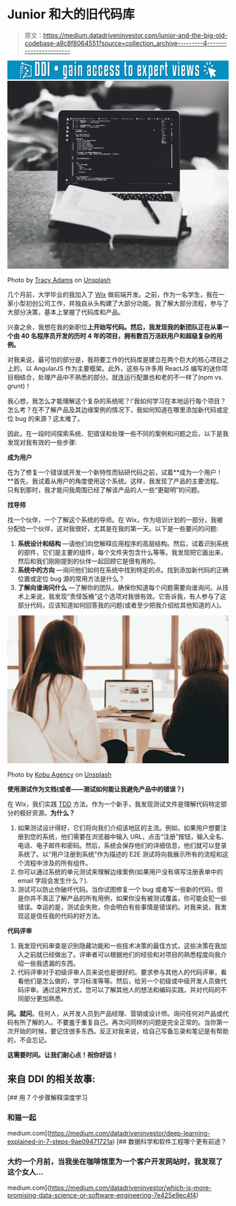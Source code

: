 # Junior 和大的旧代码库

> 原文：<https://medium.datadriveninvestor.com/junior-and-the-big-old-codebase-a9c8f8064551?source=collection_archive---------4----------------------->

![](img/1fa84e419cc3a0b9f6f190e927c1919c.png)![](img/aea9c1fe2be05edc1337b8f1dd9fcc11.png)

Photo by [Tracy Adams](https://unsplash.com/photos/TEemXOpR3cQ?utm_source=unsplash&utm_medium=referral&utm_content=creditCopyText) on [Unsplash](https://unsplash.com/search/photos/javascript?utm_source=unsplash&utm_medium=referral&utm_content=creditCopyText)

几个月前，大学毕业的我加入了 [Wix](https://www.wix.com/) 做前端开发。之前，作为一名学生，我在一家小型初创公司工作，并独自从头构建了大部分功能。我了解大部分流程，参与了大部分决策，基本上掌握了代码库和产品。

兴奋之余，我想在我的新职位**上开始写代码。然后，我发现我的新团队正在从事一个由 40 名程序员开发的历时 4 年的项目，拥有数百万活跃用户和超级复杂的用例。**

对我来说，最可怕的部分是，我将要工作的代码库是建立在两个巨大的核心项目之上的，以 AngularJS 作为主要框架。此外，这些与许多用 ReactJS 编写的迷你项目相结合，处理产品中不熟悉的部分。就连运行配置也和老的不一样了(npm vs. grunt)！

我心想，我怎么才能理解这个复杂的系统呢？!'我如何学习在本地运行每个项目？怎么考？在不了解产品及其边缘案例的情况下，我如何知道在哪里添加新代码或定位 bug 的来源？这太难了。

因此，在一段时间探索系统、犯错误和处理一些不同的案例和问题之后，以下是我发现对我有效的一些步骤:

**成为用户**

在为了修复一个错误或开发一个新特性而钻研代码之前，试着**成为一个用户！**首先，我试着从用户的角度使用这个系统。这样，我发现了产品的主要流程。只有到那时，我才能问我周围已经了解该产品的人一些“更聪明”的问题。

**找导师**

找一个伙伴，一个了解这个系统的导师。在 Wix，作为培训计划的一部分，我被分配给一个伙伴，这对我很好，尤其是在我的第一天。以下是一些要问的问题:

1.  **系统设计和结构** —请他们向您解释应用程序的高层结构。然后，试着识别系统的部件，它们是主要的组件，每个文件夹包含什么等等。我发现把它画出来，然后和我们刚刚提到的伙伴一起回顾它是很有用的。
2.  **系统中的方向** —询问他们如何在系统中找到特定的点。找到添加新代码的正确位置或定位 bug 源的常用方法是什么？
3.  **了解向谁询问什么** —了解你的团队，确保你知道每个问题需要向谁询问。从技术上来说，我发现“责怪饭桶”这个选项对我很有效。它告诉我，有人参与了这部分代码，应该知道如何回答我的问题(或者至少把我介绍给其他知道的人)。

![](img/1405246c3ec98c102ecbb44caa713ae9.png)

Photo by [Kobu Agency](https://unsplash.com/photos/7okkFhxrxNw?utm_source=unsplash&utm_medium=referral&utm_content=creditCopyText) on [Unsplash](https://unsplash.com/search/photos/mentor?utm_source=unsplash&utm_medium=referral&utm_content=creditCopyText)

**使用测试作为文档(或者——测试如何能让我避免产品中的错误？)**

在 Wix，我们实践 [TDD](https://en.wikipedia.org/wiki/Test-driven_development) 方法。作为一个新手，我发现测试文件是理解代码特定部分的极好资源。**为什么？**

1.  如果测试设计得好，它们将向我们介绍该地区的主流。例如，如果用户想要注册到您的系统，他们需要在浏览器中输入 URL，点击“注册”按钮，输入全名、电话、电子邮件和密码。然后，系统会保存他们的详细信息，他们就可以登录系统了。以“用户注册到系统”作为描述的 E2E 测试将向我展示所有的流程和这个流程中涉及的所有组件。
2.  你可以通过系统的单元测试来理解边缘案例(如果用户没有填写注册表单中的 email 字段会发生什么？).
3.  测试可以防止你破坏代码。当你试图修复一个 bug 或者写一些新的代码，但是你并不真正了解产品的所有用例，如果你没有被测试覆盖，你可能会犯一些错误。幸运的是，测试会失败，你会明白有些事情是错误的。对我来说，我发现这是信任我的代码的好方法。

**代码评审**

1.  我发现代码审查是识别隐藏功能和一些技术决策的最佳方式，这些决策在我加入之前就已经做出了。评审者可以根据他们的经验和对项目的熟悉程度向我介绍一些我遗漏的东西。
2.  代码评审对于初级评审人员来说也是很好的。要求参与其他人的代码评审，看看他们是怎么做的，学习标准等等。然后，给另一个初级或中级开发人员做代码评审。通过这种方式，您可以了解其他人的想法和编码实践，并对代码的不同部分更加熟悉。

**问。就问**。任何人，从开发人员到产品经理、营销或设计师。询问任何对产品或代码有所了解的人。不要羞于重复自己。再次问同样的问题是完全正常的。当你第一次开始的时候，要记住很多东西。反正对我来说，给自己写备忘录和笔记是有帮助的，不会忘记。

**这需要时间。让我们耐心点！祝你好运！**

## 来自 DDI 的相关故事:

[](https://medium.com/datadriveninvestor/deep-learning-explained-in-7-steps-9ae09471721a) [## 用 7 个步骤解释深度学习

### 和猫一起

medium.com](https://medium.com/datadriveninvestor/deep-learning-explained-in-7-steps-9ae09471721a) [](https://medium.com/datadriveninvestor/which-is-more-promising-data-science-or-software-engineering-7e425e9ec4f4) [## 数据科学和软件工程哪个更有前途？

### 大约一个月前，当我坐在咖啡馆里为一个客户开发网站时，我发现了这个女人…

medium.com](https://medium.com/datadriveninvestor/which-is-more-promising-data-science-or-software-engineering-7e425e9ec4f4)